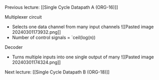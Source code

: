 Previous lecture: [[Single Cycle Datapath A (ORG-16)]]


Multiplexer circuit
- Selects one data channel from many input channels ![[Pasted image 20240301173932.png]]
- Number of control signals = `ceil(log(n))

Decoder
- Turns multiple inputs into one single output of many ![[Pasted image 20240301174324.png]]


Next lecture: [[Single Cycle Datapath B (ORG-18)]]